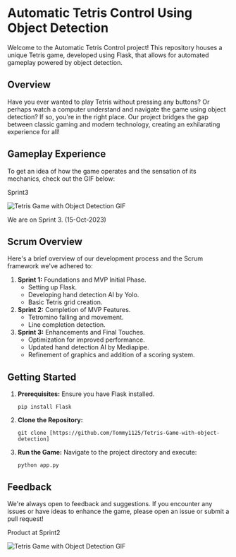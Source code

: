 
<!DOCTYPE html>
<html lang="en">
<head>
    <meta charset="UTF-8">
    <meta http-equiv="X-UA-Compatible" content="IE=edge">
    <meta name="viewport" content="width=device-width, initial-scale=1.0">

</head>
<body>

<h1>Automatic Tetris Control Using Object Detection</h1>

<p>Welcome to the Automatic Tetris Control project! This repository houses a unique Tetris game, developed using Flask, that allows for automated gameplay powered by object detection.</p>

<h2>Overview</h2>
<p>Have you ever wanted to play Tetris without pressing any buttons? Or perhaps watch a computer understand and navigate the game using object detection? If so, you're in the right place. Our project bridges the gap between classic gaming and modern technology, creating an exhilarating experience for all!</p>

<h2>Gameplay Experience</h2>
<p>To get an idea of how the game operates and the sensation of its mechanics, check out the GIF below:</p>
<p>Sprint3</p>
<img src="https://github.com/Tommy1125/Tetris-Game-with-object-detection/assets/103258148/3260fe99-ef24-45fe-b0d0-f154b5b666ff" alt="Tetris Game with Object Detection GIF">

<p>We are on Sprint 3. (15-Oct-2023)</p>


<h2>Scrum Overview</h2>
<p>Here's a brief overview of our development process and the Scrum framework we've adhered to:</p>
<ol>
    <li><strong>Sprint 1:</strong> Foundations and MVP Initial Phase.
        <ul>
            <li>Setting up Flask.</li>
            <li>Developing hand detection AI by Yolo.</li>
            <li>Basic Tetris grid creation.</li>
        </ul>
    </li>
    <li><strong>Sprint 2:</strong> Completion of MVP Features.
        <ul>
            <li>Tetromino falling and movement.</li>
            <li>Line completion detection.</li>
        </ul>
    </li>
    <li><strong>Sprint 3:</strong> Enhancements and Final Touches.
        <ul>
            <li>Optimization for improved performance.</li>
            <li>Updated hand detection AI by Mediapipe.</li>
            <li>Refinement of graphics and addition of a scoring system.</li>
        </ul>
    </li>
</ol>

<h2>Getting Started</h2>
<ol>
    <li><strong>Prerequisites:</strong> Ensure you have Flask installed.
        <pre><code>pip install Flask</code></pre>
    </li>
    <li><strong>Clone the Repository:</strong> 
        <pre><code>git clone [https://github.com/Tommy1125/Tetris-Game-with-object-detection]</code></pre>
    </li>
    <li><strong>Run the Game:</strong> Navigate to the project directory and execute:
        <pre><code>python app.py</code></pre>
    </li>
</ol>

<h2>Feedback</h2>
<p>We're always open to feedback and suggestions. If you encounter any issues or have ideas to enhance the game, please open an issue or submit a pull request!</p>

<p>Product at Sprint2</p>
<img src="https://github.com/Tommy1125/Tetris-Game-with-object-detection/assets/103258148/0d676dd6-68ae-4fde-a3c3-df130be81dfa" alt="Tetris Game with Object Detection GIF">

</body>
</html>

